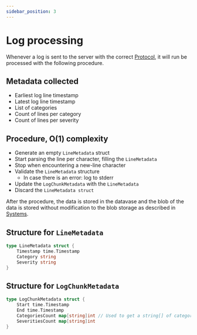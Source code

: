 ```yaml
---
sidebar_position: 3
---
```


# Log processing

Whenever a log is sent to the server with the correct [Protocol]("./protocol.md"), it will run be processed with the following procedure.

## Metadata collected

- Earliest log line timestamp
- Latest log line timestamp
- List of categories
- Count of lines per category
- Count of lines per severity

## Procedure, O(1) complexity

- Generate an empty `LineMetadata` struct
- Start parsing the line per character, filling the `LineMetadata`
- Stop when encountering a new-line character
- Validate the `LineMetadata` structure
  - In case there is an error: log to stderr
- Update the `LogChunkMetadata` with the `LineMetadata`
- Discard the `LineMetadata struct`

After the procedure, the data is stored in the datavase and the blob of the data is stored without modification to the blob storage as described in [Systems]("./systems.md").

## Structure for `LineMetadata`

```go
type LineMetadata struct {
	Timestamp time.Timestamp
	Category string
	Severity string
}
```

## Structure for `LogChunkMetadata`

```go
type LogChunkMetadata struct {
	Start time.Timestamp
	End time.Timestamp
	CategoriesCount map[string]int // Used to get a string[] of categories
	SeveritiesCount map[string]int
}
```
